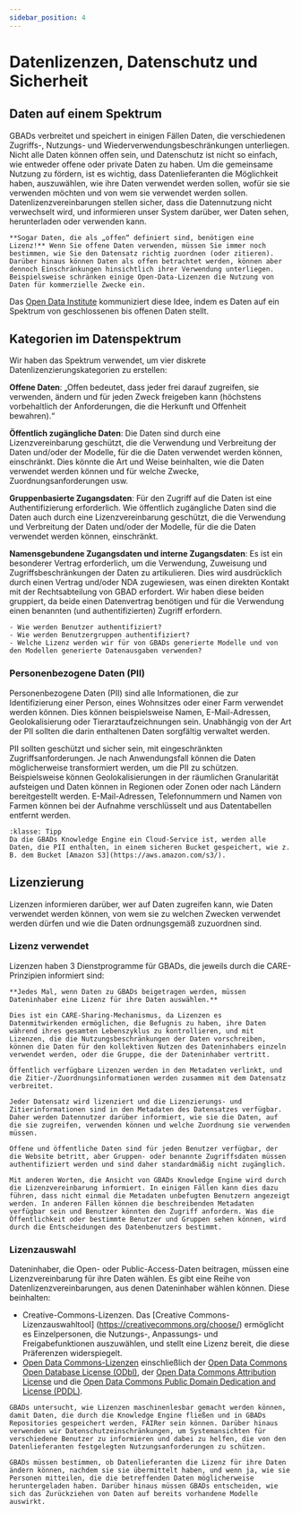 ```yaml
---
sidebar_position: 4
---
```

# Datenlizenzen, Datenschutz und Sicherheit

## Daten auf einem Spektrum

GBADs verbreitet und speichert in einigen Fällen Daten, die verschiedenen Zugriffs-, Nutzungs- und Wiederverwendungsbeschränkungen unterliegen. Nicht alle Daten können offen sein, und Datenschutz ist nicht so einfach, wie entweder offene oder private Daten zu haben. Um die gemeinsame Nutzung zu fördern, ist es wichtig, dass Datenlieferanten die Möglichkeit haben, auszuwählen, wie ihre Daten verwendet werden sollen, wofür sie sie verwenden möchten und von wem sie verwendet werden sollen. Datenlizenzvereinbarungen stellen sicher, dass die Datennutzung nicht verwechselt wird, und informieren unser System darüber, wer Daten sehen, herunterladen oder verwenden kann.

```{Rand}
**Sogar Daten, die als „offen“ definiert sind, benötigen eine Lizenz!** Wenn Sie offene Daten verwenden, müssen Sie immer noch bestimmen, wie Sie den Datensatz richtig zuordnen (oder zitieren). Darüber hinaus können Daten als offen betrachtet werden, können aber dennoch Einschränkungen hinsichtlich ihrer Verwendung unterliegen. Beispielsweise schränken einige Open-Data-Lizenzen die Nutzung von Daten für kommerzielle Zwecke ein.
```

Das [Open Data Institute](https://theodi.org/about-the-odi/) kommuniziert diese Idee, indem es Daten auf ein Spektrum von geschlossenen bis offenen Daten stellt.

<!-- ![AgDataSpectrum](/images/20210723_AgDataSpectrum_ODI.png) -->

## Kategorien im Datenspektrum

Wir haben das Spektrum verwendet, um vier diskrete Datenlizenzierungskategorien zu erstellen:

**Offene Daten**: „Offen bedeutet, dass jeder frei darauf zugreifen, sie verwenden, ändern und für jeden Zweck freigeben kann (höchstens vorbehaltlich der Anforderungen, die die Herkunft und Offenheit bewahren).“

**Öffentlich zugängliche Daten**: Die Daten sind durch eine Lizenzvereinbarung geschützt, die die Verwendung und Verbreitung der Daten und/oder der Modelle, für die die Daten verwendet werden können, einschränkt. Dies könnte die Art und Weise beinhalten, wie die Daten verwendet werden können und für welche Zwecke, Zuordnungsanforderungen usw.

**Gruppenbasierte Zugangsdaten**: Für den Zugriff auf die Daten ist eine Authentifizierung erforderlich. Wie öffentlich zugängliche Daten sind die Daten auch durch eine Lizenzvereinbarung geschützt, die die Verwendung und Verbreitung der Daten und/oder der Modelle, für die die Daten verwendet werden können, einschränkt.

**Namensgebundene Zugangsdaten und interne Zugangsdaten**: Es ist ein besonderer Vertrag erforderlich, um die Verwendung, Zuweisung und Zugriffsbeschränkungen der Daten zu artikulieren. Dies wird ausdrücklich durch einen Vertrag und/oder NDA zugewiesen, was einen direkten Kontakt mit der Rechtsabteilung von GBAD erfordert. Wir haben diese beiden gruppiert, da beide einen Datenvertrag benötigen und für die Verwendung einen benannten (und authentifizierten) Zugriff erfordern.

```{Ermahnung} Entscheidung erforderlich
- Wie werden Benutzer authentifiziert?
- Wie werden Benutzergruppen authentifiziert?
- Welche Lizenz werden wir für von GBADs generierte Modelle und von den Modellen generierte Datenausgaben verwenden?
```

### Personenbezogene Daten (PII)

Personenbezogene Daten (PII) sind alle Informationen, die zur Identifizierung einer Person, eines Wohnsitzes oder einer Farm verwendet werden können. Dies können beispielsweise Namen, E-Mail-Adressen, Geolokalisierung oder Tierarztaufzeichnungen sein. Unabhängig von der Art der PII sollten die darin enthaltenen Daten sorgfältig verwaltet werden.

PII sollten geschützt und sicher sein, mit eingeschränkten Zugriffsanforderungen. Je nach Anwendungsfall können die Daten möglicherweise transformiert werden, um die PII zu schützen. Beispielsweise können Geolokalisierungen in der räumlichen Granularität aufsteigen und Daten können in Regionen oder Zonen oder nach Ländern bereitgestellt werden. E-Mail-Adressen, Telefonnummern und Namen von Farmen können bei der Aufnahme verschlüsselt und aus Datentabellen entfernt werden.

```{Ermahnung} Sichere Datenspeicherinfrastruktur
:klasse: Tipp
Da die GBADs Knowledge Engine ein Cloud-Service ist, werden alle Daten, die PII enthalten, in einem sicheren Bucket gespeichert, wie z. B. dem Bucket [Amazon S3](https://aws.amazon.com/s3/).
```

## Lizenzierung

Lizenzen informieren darüber, wer auf Daten zugreifen kann, wie Daten verwendet werden können, von wem sie zu welchen Zwecken verwendet werden dürfen und wie die Daten ordnungsgemäß zuzuordnen sind.

### Lizenz verwendet
Lizenzen haben 3 Dienstprogramme für GBADs, die jeweils durch die CARE-Prinzipien informiert sind:

```{tabbed} 1. Datenmitwirkende schützen
**Jedes Mal, wenn Daten zu GBADs beigetragen werden, müssen Dateninhaber eine Lizenz für ihre Daten auswählen.**

Dies ist ein CARE-Sharing-Mechanismus, da Lizenzen es Datenmitwirkenden ermöglichen, die Befugnis zu haben, ihre Daten während ihres gesamten Lebenszyklus zu kontrollieren, und mit Lizenzen, die die Nutzungsbeschränkungen der Daten vorschreiben, können die Daten für den kollektiven Nutzen des Dateninhabers einzeln verwendet werden, oder die Gruppe, die der Dateninhaber vertritt.

Öffentlich verfügbare Lizenzen werden in den Metadaten verlinkt, und die Zitier-/Zuordnungsinformationen werden zusammen mit dem Datensatz verbreitet.
```

```{tabbed} 2. Datennutzer informieren
Jeder Datensatz wird lizenziert und die Lizenzierungs- und Zitierinformationen sind in den Metadaten des Datensatzes verfügbar. Daher werden Datennutzer darüber informiert, wie sie die Daten, auf die sie zugreifen, verwenden können und welche Zuordnung sie verwenden müssen.
```

```{tabbed} 3. Systemansicht informieren
Offene und öffentliche Daten sind für jeden Benutzer verfügbar, der die Website betritt, aber Gruppen- oder benannte Zugriffsdaten müssen authentifiziert werden und sind daher standardmäßig nicht zugänglich.

Mit anderen Worten, die Ansicht von GBADs Knowledge Engine wird durch die Lizenzvereinbarung informiert. In einigen Fällen kann dies dazu führen, dass nicht einmal die Metadaten unbefugten Benutzern angezeigt werden. In anderen Fällen können die beschreibenden Metadaten verfügbar sein und Benutzer könnten den Zugriff anfordern. Was die Öffentlichkeit oder bestimmte Benutzer und Gruppen sehen können, wird durch die Entscheidungen des Datenbenutzers bestimmt.
```

### Lizenzauswahl

Dateninhaber, die Open- oder Public-Access-Daten beitragen, müssen eine Lizenzvereinbarung für ihre Daten wählen. Es gibt eine Reihe von Datenlizenzvereinbarungen, aus denen Dateninhaber wählen können. Diese beinhalten:

- Creative-Commons-Lizenzen. Das [Creative Commons-Lizenzauswahltool] (https://creativecommons.org/choose/) ermöglicht es Einzelpersonen, die Nutzungs-, Anpassungs- und Freigabefunktionen auszuwählen, und stellt eine Lizenz bereit, die diese Präferenzen widerspiegelt.
- [Open Data Commons-Lizenzen](https://opendatacommons.org/licenses/) einschließlich der [Open Data Commons Open Database License (ODbl)](https://opendatacommons.org/licenses/odbl/), der [Open Data Commons Attribution License](https://opendatacommons.org/licenses/by/) und die [Open Data Commons Public Domain Dedication and License (PDDL)](https://opendatacommons.org/licenses/pddl/).


```{admonition} Maschinenlesbare Lizenzen
GBADs untersucht, wie Lizenzen maschinenlesbar gemacht werden können, damit Daten, die durch die Knowledge Engine fließen und in GBADs Repositories gespeichert werden, FAIRer sein können. Darüber hinaus verwenden wir Datenschutzeinschränkungen, um Systemansichten für verschiedene Benutzer zu informieren und dabei zu helfen, die von den Datenlieferanten festgelegten Nutzungsanforderungen zu schützen.
```

```{Ermahnung} Entscheidung erforderlich
GBADs müssen bestimmen, ob Datenlieferanten die Lizenz für ihre Daten ändern können, nachdem sie sie übermittelt haben, und wenn ja, wie sie Personen mitteilen, die die betreffenden Daten möglicherweise heruntergeladen haben. Darüber hinaus müssen GBADs entscheiden, wie sich das Zurückziehen von Daten auf bereits vorhandene Modelle auswirkt.
```



<!---

Datentypen
GBADs ist ein vertrauenswürdiger Broker für

die folgenden Datentypen: indigen, akademisch, nicht korporativ (z. B. NGOs),
Unternehmens- und Handelsdaten (Tabelle 1). Durch die Zusammenarbeit mit Community-Outreach-Programmen und
anderen Organisationen können GBADs auch als einziges Repository für bestimmte Daten dienen. Daten können hineinfallen
mehrere Kategorien (z. B. können Daten Unternehmens- und Handelsdaten sein). Wir können die Daten auch klassifizieren
als offen (für alle zugänglich) oder privat (nur für eine bestimmte Gruppe von Benutzern zugänglich). Die Definitionen
jedes Datentyps bietet eine Grundlage für das Verständnis der Eigentums-, Zugriffs- und Lizenzspezifikationen
der von GBADs und seinen Nutzern verarbeiteten Daten.

Daten und Nutzertypen werden weiter verfeinert, da sie die Sicht auf das Datenportal bestimmen
Schnittstelle. Beispielsweise ist ein kontrolliertes Vokabular erforderlich, um indigene Daten richtig zu definieren. In dem
Im kanadischen Kontext reicht die Kennzeichnung von Daten einfach als „indigene Daten“ nicht aus, um die Herkunft richtig zu definieren
und Verwaltung dieser Datenbestände. Es gibt viele Arten von indigenen Völkern in Kanada (Metìs, First Nations,
etc.), jeweils aus verschiedenen Gegenden des Landes und mit unterschiedlichen Traditionen und Bräuchen. Daher in Ordnung
Damit die Daten von kollektivem Nutzen sind, müssen die Daten ordnungsgemäß gekennzeichnet werden, um welche Art von indigenen Daten es sich handelt
bezieht sich auf.

In ähnlicher Weise kann es für kleine Stakeholder ontologische Bedürfnisse geben, die noch nicht antizipiert sind, insbesondere wenn
Betrachten Sie jeden Stakeholder aus der globalen Perspektive. Wenn wir ein „vertrauenswürdiger“ Datenbroker für kleine Unternehmen sein möchten
Stakeholdern, Privatpersonen und Randgruppen ist es wichtig, dass wir insbesondere mit unseren Datenlieferanten zusammenarbeiten
diejenigen ohne Macht, unsere Daten so zu kommentieren, dass sie zum kollektiven Nutzen kleiner Interessengruppen dienen
(und nicht nur groß). --->

<!---Tabelle 1: Definitionen der Datentypen

| Datentyp | Bestimmung |
| --- | --- |
| Indigene Daten | Alle Daten im Besitz indigener Völker und ihrer Territorien, einschließlich, aber nicht beschränkt auf Daten in Bezug auf kulturelles Erbe, Wissen, natürliche Ressourcen, Praktiken und Sprachen. Dazu gehören Daten, die „von Regierungen und Institutionen über indigene Völker und ihre Territorien gesammelt werden“ (GIDA, 2019). |
|Akademische Daten | Daten, die Eigentum von Personen sind oder von Personen erhoben werden, die akademischen Einrichtungen wie Universitäten angehören. Dazu gehören Daten, die durch Artikel in wissenschaftlichen Zeitschriften verfügbar sind, und Daten, die durch experimentelle Verfahren für die Forschung gesammelt wurden. |
| GBADs-Datenspeicher | Daten, die durch Kooperationen mit GBADs wie Partnerschaften mit Gemeinden, Forschern, akademischen Einrichtungen und NGOs gesammelt werden. Beachten Sie, dass von GBADs gespeicherte Daten unter andere Kategorien fallen können (d. h. Daten, die von GBADs gespeichert werden, können auch akademische Daten sein), GBADs regeln jedoch die Lizenzierung und den Grad der Verfügbarkeit und Offenheit dieser Daten. |
| Handelsdaten | Daten von kommerziellen Organisationen, normalerweise, aber nicht beschränkt auf eine bezahlte Abgrenzungsmethode. |
| Unternehmensdaten | Daten, die von einem Unternehmen, einer Organisation oder einer Gruppe erhalten wurden. Dazu gehören Daten aus Regierungs- und UN-Quellen wie der Weltbank und der FAO. |
| Unternehmensfremde Daten | Daten von nicht juristischen Personen, Organisationen oder Einzelpersonen. |
```{note} Daten können kommerziell und korporativ oder nichtkommerziell sein.
``` --->


<!---

Lizenzierung


Um sicherzustellen, dass die Daten FAIR(S) und SORGFÄLTIG sind, werden die Lizenzinformationen für jede Datenquelle für Benutzer im zugänglich sein
Metadaten. Lizenzierungsinformationen müssen zugänglich sein, um sicherzustellen, dass Benutzer die Wiederverwendbarkeit der Daten beurteilen und einhalten können
mit potenziellen Datennutzungsbeschränkungen und Zuordnungsanforderungen. Klare und zugängliche Informationen über Datennutzungsbeschränkungen
sind besonders wichtig für die Einhaltung der CARE-Prinzipien; insbesondere zum Schutz der indigenen Datenhoheit und zur Aufhebung der
Rechte und Interessen aller indigenen Datenlieferanten von GBADs (CARE:A1;A2;A3).

```{Ermahnung} Entscheidung erforderlich
GBADs muss festlegen, ob es beabsichtigt, eine bevorzugte Lizenz für alle Daten zu haben, die in seinen Datenspeichern gespeichert sind, und ob
Diese Lizenz sollte eine sein, die sicherstellt, dass Daten nicht für kommerzielle Zwecke verwendet werden können.
```

Die Metadaten für jede Datenquelle müssen eine URL zur Lizenzvereinbarung der Daten und alle zugehörigen Metadaten (falls zutreffend) enthalten.

Eine Liste gemeinsamer Datenlizenzvereinbarungen wurde zusammengestellt und ist in Anhang F verfügbar: Gemeinsame Lizenzvereinbarungen. Im
In einigen Fällen, z. B. bei Daten, die aus nicht unternehmensinternen Quellen stammen, wurden Lizenzinformationen möglicherweise nicht bestimmt oder entschieden
an. Datenlieferanten erhalten unsere Liste bevorzugter Datenlizenzvereinbarungen oder werden ermutigt, eine Lizenz auszuwählen
mit dem [Creative Commons License Selector Tool] (https://creativecommons.org/choose/).

Um sicherzustellen, dass Daten zum kollektiven Nutzen der indigenen Völker verwendet werden, können indigene Datenlieferanten entscheiden, zu regieren
wer Zugriff auf ihre Daten hat (CARE:A2). Das GBADs-Datenportal wird so gestaltet, dass dieser Unterscheidung Rechnung getragen und sichergestellt wird
Sicherheit und Privatsphäre der beteiligten Parteien.

Umgang mit offenen und privaten Daten
------------------------------

Das GBADs-Datenportal ist ein Datenbroker, d. h. wir verarbeiten und liefern Daten, die von anderen Quellen bereitgestellt werden. Daher ist es nicht
nach Ermessen von GBADs zu bestimmen, wer auf Daten zugreifen kann, die nicht von GBADs aufbewahrt werden. Um sicherzustellen, dass die Rechte der Daten
Mitwirkende respektiert werden, stellen das Datenportal und die Informatik-Website sicher, dass die Daten sicher sind und nur auf sie zugegriffen werden kann
durch die von den Datenlieferanten/Eigentümern identifizierten Personen.

Wie von FAIR:A2 vorgeschlagen, werden Metadaten für alle Datenquellen (offen und privat) über ein Metadaten-Suchportal und verfügbar sein
bleiben auch dann zugänglich, wenn die Daten nicht mehr über das GBADs-Portal verfügbar sind. Allerdings nicht alle Daten
die den Metadaten entsprechen, stehen allen Benutzern zur Verfügung. Da Herkunftsinformationen in den Metadaten enthalten sind, wird dies der Fall sein
ermöglichen Datenbenutzern, archivierte Datenquellen bis zu ihrem ursprünglichen Eigentümer zurückzuverfolgen.

GBADs rechnet mit folgenden Benutzertypen:
- Akademische Benutzer
- Unternehmensbenutzer
- Nicht-Unternehmensbenutzer
- Gewerbliche Nutzer

Offene (Meta-)Daten werden für alle Nutzer von GBADs öffentlich zugänglich sein. Weitere Informationen finden Sie unter Mechanismen für die gemeinsame Nutzung von Daten
wie das GBADs-System mit verschiedenen Benutzertypen und Datenbeschränkungen umgeht, während Datenschutz und Sicherheit für das System Priorität haben. --->

